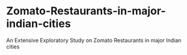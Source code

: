 # Zomato-Restaurants-in-major-indian-cities
An Extensive Exploratory Study on Zomato Restaurants in major Indian cities
